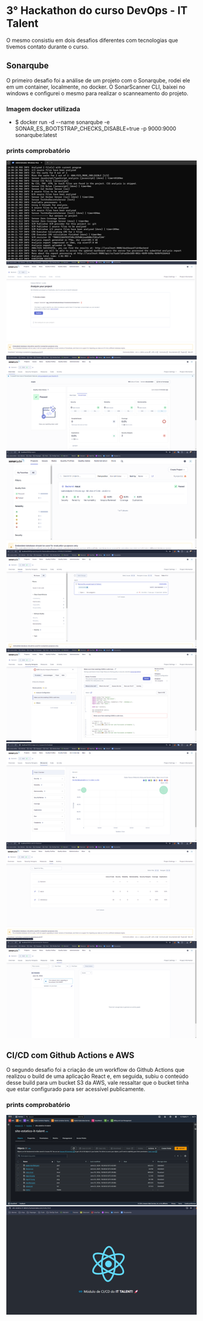 # 3° Hackathon do curso DevOps - IT Talent
O mesmo consistiu em dois desafios diferentes com tecnologias que tivemos contato durante o curso.

## Sonarqube
O primeiro desafio foi a análise de um projeto com o Sonarqube, rodei ele em um container, localmente, no docker.
O SonarScanner CLI, baixei no windows e configurei o mesmo para realizar o scanneamento do projeto.

### Imagem docker utilizada
- $ docker run -d --name sonarqube -e SONAR_ES_BOOTSTRAP_CHECKS_DISABLE=true -p 9000:9000 sonarqube:latest

### prints comprobatório
![alt text](sonar-scanner.png)
![alt text](token.png)
![alt text](overview.png)
![alt text](image.png)
![alt text](issues.png)
![alt text](securityHotspots.png)
![alt text](Measures.png)
![alt text](code.png)
![alt text](activity.png)

## CI/CD com Github Actions e AWS
O segundo desafio foi a criação de um workflow do Github Actions que realizou o build de uma aplicação React e, em seguida, subiu o conteúdo desse build para um bucket S3 da AWS, vale ressaltar que o bucket tinha que estar configurado para ser acessível publicamente.

### prints comprobatório
![alt text](s3.png)
![alt text](site.png)








 